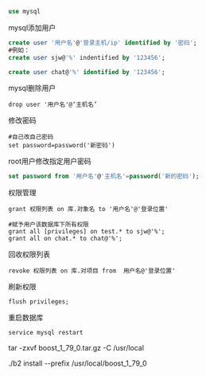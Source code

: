 

```sql
use mysql
```

mysql添加用户

```sql
create user '用户名'@'登录主机/ip' identified by '密码';
#例如：
create user sjw@'%' indentified by '123456';

create user chat@'%' identified by '123456';
```

mysql删除用户

```
drop user '用户名'@‘主机名’
```

修改密码

```
#自己改自己密码
set password=password('新密码')
```

root用户修改指定用户密码

```sql
set password from '用户名'@'主机名'=password('新的密码');
```



权限管理

```
grant 权限列表 on 库.对象名 to '用户名'@'登录位置'
```

```
#赋予用户该数据库下所有权限
grant all [privileges] on test.* to sjw@'%';
grant all on chat.* to chat@'%';
```

回收权限列表

```
revoke 权限列表 on 库.对项目 from  用户名@'登录位置'
```

刷新权限

```
flush privileges;
```

重启数据库

```sql
service mysql restart
```

tar -zxvf  boost_1_79_0.tar.gz  -C /usr/local 

./b2  install  --prefix /usr/local/boost_1_79_0

